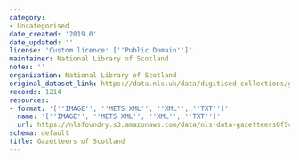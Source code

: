 ```yaml
---
category:
- Uncategorised
date_created: '2019.0'
date_updated: ''
license: 'Custom licence: [''Public Domain'']'
maintainer: National Library of Scotland
notes: ''
organization: National Library of Scotland
original_dataset_link: https://data.nls.uk/data/digitised-collections/gazetteers-of-scotland/
records: 1214
resources:
- format: '[''IMAGE'', ''METS XML'', ''XML'', ''TXT'']'
  name: '[''IMAGE'', ''METS XML'', ''XML'', ''TXT'']'
  url: https://nlsfoundry.s3.amazonaws.com/data/nls-data-gazetteersOfScotland.zip
schema: default
title: Gazetteers of Scotland
---
```

